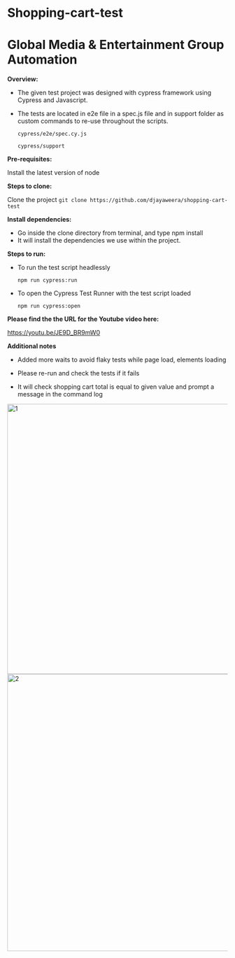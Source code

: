 # Shopping-cart-test
# Global Media &amp; Entertainment Group Automation

__Overview:__

* The given test project was designed with cypress framework using Cypress and Javascript. 
* The tests are located in e2e file in a spec.js file and in support folder as custom commands to re-use throughout the scripts.  
      
      cypress/e2e/spec.cy.js
      
      cypress/support

__Pre-requisites:__

Install the latest version of node

__Steps to clone:__

Clone the project
```git clone https://github.com/djayaweera/shopping-cart-test```

__Install dependencies:__
* Go inside the clone directory from terminal, and type npm install
* It will install the dependencies we use within the project.

__Steps to run:__

* To run the test script headlessly

	```npm run cypress:run```

* To open the Cypress Test Runner with the test script loaded

	```npm run cypress:open```
  
 
 __Please find the the URL for the Youtube video here:__
 
 https://youtu.be/JE9D_BR9mW0
  
 __Additional notes__
   * Added more waits to avoid flaky tests while page load, elements loading
   * Please re-run and check the tests if it fails 
 
 * It will check shopping cart total is equal to given value and prompt a message in the command log
 
<img width="618" alt="1" src="https://user-images.githubusercontent.com/88426585/219997601-e568777d-98e4-45c5-8f65-d9dcda904b83.png">


<img width="634" alt="2" src="https://user-images.githubusercontent.com/88426585/219997626-23d782fa-97c3-4d20-93f1-96dea82de4fb.png">
